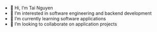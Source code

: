 - 👋 Hi, I’m Tai Nguyen
- 👀 I’m interested in software engineering and backend development
- 🌱 I’m currently learning software applications
- 💞️ I’m looking to collaborate on application projects 


